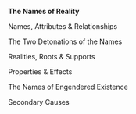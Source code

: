 **The Names of Reality**

Names, Attributes & Relationships

The Two Detonations of the Names

Realities, Roots & Supports

Properties & Effects

The Names of Engendered Existence

Secondary Causes
